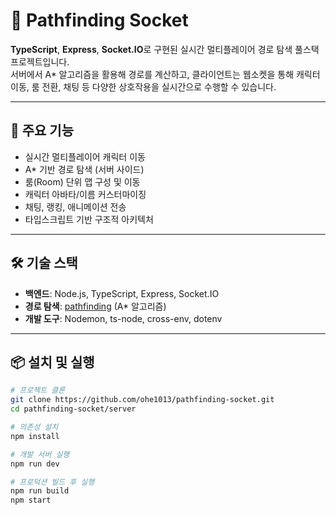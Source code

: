 # 🧭 Pathfinding Socket

**TypeScript**, **Express**, **Socket.IO**로 구현된 실시간 멀티플레이어 경로 탐색 풀스택 프로젝트입니다.  
서버에서 A* 알고리즘을 활용해 경로를 계산하고, 클라이언트는 웹소켓을 통해 캐릭터 이동, 룸 전환, 채팅 등 다양한 상호작용을 실시간으로 수행할 수 있습니다.

---

## 🚀 주요 기능

- 실시간 멀티플레이어 캐릭터 이동
- A* 기반 경로 탐색 (서버 사이드)
- 룸(Room) 단위 맵 구성 및 이동
- 캐릭터 아바타/이름 커스터마이징
- 채팅, 랭킹, 애니메이션 전송
- 타입스크립트 기반 구조적 아키텍처

---

## 🛠️ 기술 스택

- **백엔드**: Node.js, TypeScript, Express, Socket.IO
- **경로 탐색**: [pathfinding](https://www.npmjs.com/package/pathfinding) (A* 알고리즘)
- **개발 도구**: Nodemon, ts-node, cross-env, dotenv

---

## 📦 설치 및 실행

```bash
# 프로젝트 클론
git clone https://github.com/ohe1013/pathfinding-socket.git
cd pathfinding-socket/server

# 의존성 설치
npm install

# 개발 서버 실행
npm run dev

# 프로덕션 빌드 후 실행
npm run build
npm start
